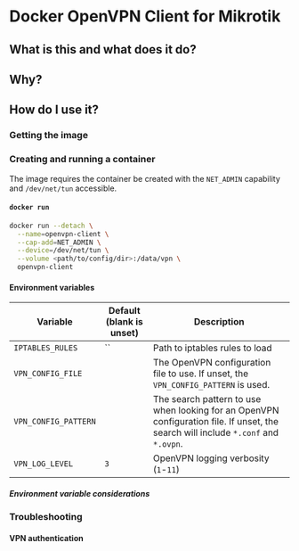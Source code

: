 # Docker OpenVPN Client for Mikrotik
## What is this and what does it do?


## Why?


## How do I use it?
### Getting the image

### Creating and running a container
The image requires the container be created with the `NET_ADMIN` capability and `/dev/net/tun` accessible.


#### `docker run`
```bash
docker run --detach \
  --name=openvpn-client \
  --cap-add=NET_ADMIN \
  --device=/dev/net/tun \
  --volume <path/to/config/dir>:/data/vpn \
  openvpn-client
```


#### Environment variables
| Variable | Default (blank is unset) | Description |
| --- | --- | --- |
| `IPTABLES_RULES` | `` | Path to iptables rules to load |
| `VPN_CONFIG_FILE` | | The OpenVPN configuration file to use. If unset, the `VPN_CONFIG_PATTERN` is used. |
| `VPN_CONFIG_PATTERN` | | The search pattern to use when looking for an OpenVPN configuration file. If unset, the search will include `*.conf` and `*.ovpn`. |
| `VPN_LOG_LEVEL` | `3` | OpenVPN logging verbosity (`1`-`11`) |

##### Environment variable considerations

### Troubleshooting

#### VPN authentication
